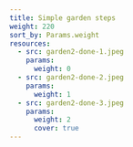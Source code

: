 ```yaml
---
title: Simple garden steps
weight: 220
sort_by: Params.weight
resources:
  - src: garden2-done-1.jpeg
    params:
      weight: 0
  - src: garden2-done-2.jpeg
    params:
      weight: 1
  - src: garden2-done-3.jpeg
    params:
      weight: 2
      cover: true
---
```

